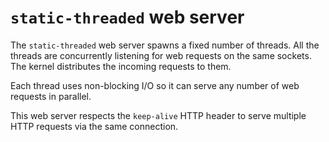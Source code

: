 # `static-threaded` web server

The `static-threaded` web server spawns a fixed number of threads.
All the threads are concurrently listening for web requests on the same sockets.
The kernel distributes the incoming requests to them.

Each thread uses non-blocking I/O so it can serve any number of web requests in parallel.

This web server respects the `keep-alive` HTTP header to serve multiple HTTP requests via the same connection. 


